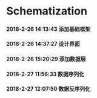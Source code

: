 # Schematization

#### 2018-2-26 14:13:43 添加基础框架
#### 2018-2-26 14:37:27 设计界面
#### 2018-2-26 15:20:29 添加数据层
#### 2018-2-27 11:56:33 数据序列化
#### 2018-2-27 12:07:50 数据反序列化